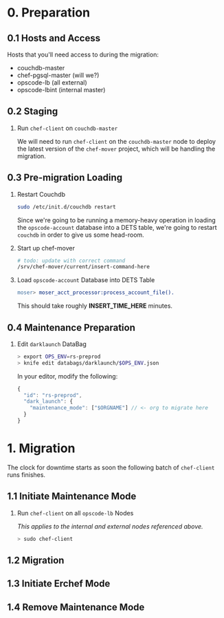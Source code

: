 # 0. Preparation

## 0.1 Hosts and Access

Hosts that you'll need access to during the migration:
* couchdb-master
* chef-pgsql-master (will we?)
* opscode-lb (all external)
* opscode-lbint (internal master)

## 0.2 Staging

1. Run `chef-client` on `couchdb-master`

   We will need to run `chef-client` on the `couchdb-master` node to deploy the latest version of the `chef-mover` project, which will be handling the migration.

## 0.3 Pre-migration Loading

1. Restart Couchdb

   ```bash
   sudo /etc/init.d/couchdb restart
   ```

   Since we're going to be running a memory-heavy operation in loading the `opscode-account` database into a DETS table, we're going to restart `couchdb` in order to give us some head-room.

1. Start up chef-mover

   ```bash
   # todo: update with correct command
   /srv/chef-mover/current/insert-command-here
   ```

1. Load `opscode-account` Database into DETS Table

   ```erlang
   moser> moser_acct_processor:process_account_file().
   ```

   This should take roughly **INSERT_TIME_HERE** minutes.

## 0.4 Maintenance Preparation

1. Edit `darklaunch` DataBag

   ```bash
   > export OPS_ENV=rs-preprod
   > knife edit databags/darklaunch/$OPS_ENV.json
   ```

   In your editor, modify the following:

   ```javascript
   {
     "id": "rs-preprod",
     "dark_launch": {
       "maintenance_mode": ["$ORGNAME"] // <- org to migrate here
     }
   }
   ```

# 1. Migration

The clock for downtime starts as soon the following batch of `chef-client` runs finishes.

## 1.1 Initiate Maintenance Mode

1. Run `chef-client` on all `opscode-lb` Nodes

   _This applies to the internal and external nodes referenced above._

   ```bash
   > sudo chef-client
   ```

## 1.2 Migration

## 1.3 Initiate Erchef Mode

## 1.4 Remove Maintenance Mode

